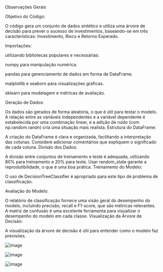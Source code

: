 Observações Gerais

Objetivo do Código:

O código gera um conjunto de dados sintético e utiliza uma árvore de decisão para prever o sucesso de investimentos, baseando-se em três características: Investimento, Risco e Retorno Esperado.

Importações:

utilizando bibliotecas populares e necessárias:

numpy para manipulação numérica.

pandas para gerenciamento de dados em forma de DataFrame.

matplotlib e seaborn para visualizações gráficas.

sklearn para modelagem e métricas de avaliação.

Geração de Dados:

Os dados são gerados de forma aleatória, o que é útil para testar o modelo.
A relação entre as variáveis independentes e a variável dependente é estabelecida por uma combinação linear, e a adição de ruído (com np.random.randn) cria uma situação mais realista.
Estrutura do DataFrame:

A criação do DataFrame é clara e organizada, facilitando a interpretação das colunas.
Considere adicionar comentários que expliquem o significado de cada coluna.
Divisão dos Dados:

A divisão entre conjuntos de treinamento e teste é adequada, utilizando 80% para treinamento e 20% para teste.
Usar random_state garante a reprodutibilidade, o que é uma boa prática.
Treinamento do Modelo:

O uso de DecisionTreeClassifier é apropriado para este tipo de problema de classificação.

Avaliação do Modelo:

O relatório de classificação fornece uma visão geral do desempenho do modelo, incluindo precisão, recall e F1-score, que são métricas relevantes.
A matriz de confusão é uma excelente ferramenta para visualizar o desempenho do modelo em cada classe.
Visualização da Árvore de Decisão:

A visualização da árvore de decisão é útil para entender como o modelo faz previsões. 

![image](https://github.com/user-attachments/assets/d6062221-bfd9-4985-9027-513ccdebd81b)

![image](https://github.com/user-attachments/assets/ee4690c8-eecf-4bb8-a54c-ffca74a7e295)

![image](https://github.com/user-attachments/assets/978f3290-8fd8-4873-84c8-26aacc4cf3c3)


